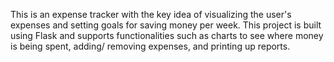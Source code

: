 This is an expense tracker with the key idea of visualizing the user's expenses and setting goals for saving money per week. 
This project is built using Flask and supports functionalities such as charts to see where money is being spent, adding/ removing expenses, and printing up reports.
